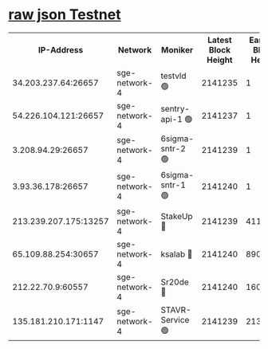 
[raw json Testnet](https://rpc-check.sget.stavr.tech/sget/rpc-sget-result.json)
=


<table><tr><th>IP-Address</th><th>Network</th><th>Moniker</th><th>Latest Block Height</th><th>Earliest Block Height</th><th>Catching Up</th><th>Tx Index</th><th>Voting Power</th><th>Scan Time</th></tr><tr><td>34.203.237.64:26657</td><td>sge-network-4</td><td>testvld 🟢</td><td>2141235</td><td>1</td><td>False</td><td>on</td><td>0</td><td>2024-03-23T17:11:54.230442751UTC</td></tr><tr><td>54.226.104.121:26657</td><td>sge-network-4</td><td>sentry-api-1 🟢</td><td>2141237</td><td>1</td><td>False</td><td>on</td><td>0</td><td>2024-03-23T17:12:07.143262014UTC</td></tr><tr><td>3.208.94.29:26657</td><td>sge-network-4</td><td>6sigma-sntr-2 🟢</td><td>2141239</td><td>1</td><td>False</td><td>on</td><td>0</td><td>2024-03-23T17:12:16.424881258UTC</td></tr><tr><td>3.93.36.178:26657</td><td>sge-network-4</td><td>6sigma-sntr-1 🟢</td><td>2141240</td><td>1</td><td>False</td><td>on</td><td>0</td><td>2024-03-23T17:12:21.089620725UTC</td></tr><tr><td>213.239.207.175:13257</td><td>sge-network-4</td><td>StakeUp 🔴</td><td>2141239</td><td>411001</td><td>False</td><td>off</td><td>100</td><td>2024-03-23T17:12:15.530448505UTC</td></tr><tr><td>65.109.88.254:30657</td><td>sge-network-4</td><td>ksalab 🔴</td><td>2141240</td><td>890001</td><td>False</td><td>on</td><td>3497</td><td>2024-03-23T17:12:23.458716872UTC</td></tr><tr><td>212.22.70.9:60557</td><td>sge-network-4</td><td>Sr20de 🔴</td><td>2141240</td><td>1608978</td><td>False</td><td>on</td><td>133</td><td>2024-03-23T17:12:25.955512956UTC</td></tr><tr><td>135.181.210.171:1147</td><td>sge-network-4</td><td>STAVR-Service 🟢</td><td>2141239</td><td>2138001</td><td>False</td><td>on</td><td>0</td><td>2024-03-23T17:12:15.831652096UTC</td></tr></table>

